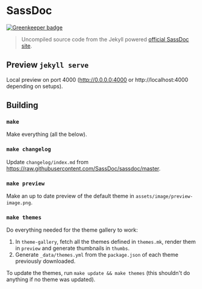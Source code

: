 # SassDoc

[![Greenkeeper badge](https://badges.greenkeeper.io/SassDoc/sassdoc.github.io.svg)](https://greenkeeper.io/)

> Uncompiled source code from the Jekyll powered
> [official SassDoc site](http://sassdoc.com).

## Preview `jekyll serve`

Local preview on port 4000 (http://0.0.0.0:4000 or http://localhost:4000 depending on setups).

## Building

### `make`

Make everything (all the below).

### `make changelog`

Update `changelog/index.md` from
<https://raw.githubusercontent.com/SassDoc/sassdoc/master>.

### `make preview`

Make an up to date preview of the default theme in
`assets/image/preview-image.png`.

### `make themes`

Do everything needed for the theme gallery to work:

1. In `theme-gallery`, fetch all the themes defined in `themes.mk`,
   render them in `preview` and generate thumbnails in `thumbs`.
2. Generate `_data/themes.yml` from the `package.json` of each theme
   previously downloaded.

To update the themes, run `make update && make themes` (this shouldn't
do anything if no theme was updated).

